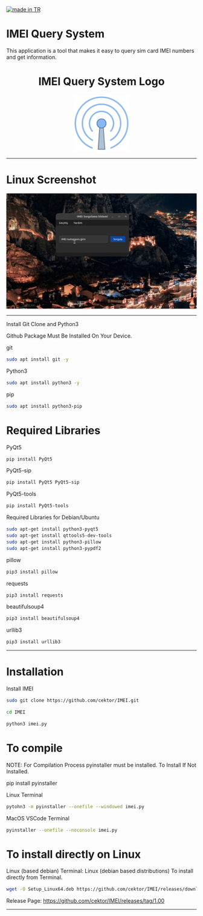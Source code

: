 <a href="#">
    <img src="https://raw.githubusercontent.com/pedromxavier/flag-badges/main/badges/TR.svg" alt="made in TR">
</a>

# IMEI Query System
This application is a tool that makes it easy to query sim card IMEI numbers and get information.

<h1 align="center">IMEI Query System Logo</h1>

<p align="center">
  <img src="imeilo.png" alt="IMEI Logo" width="150" height="150">
</p>


----------------------

# Linux Screenshot
![Linux(pardus)](screenshot/imei_linux.gif)  

--------------------
Install Git Clone and Python3

Github Package Must Be Installed On Your Device.

git
```bash
sudo apt install git -y
```

Python3
```bash
sudo apt install python3 -y 

```

pip
```bash
sudo apt install python3-pip

```

# Required Libraries

PyQt5
```bash
pip install PyQt5
```
PyQt5-sip
```bash
pip install PyQt5 PyQt5-sip
```

PyQt5-tools
```bash
pip install PyQt5-tools
```

Required Libraries for Debian/Ubuntu
```bash
sudo apt-get install python3-pyqt5
sudo apt-get install qttools5-dev-tools
sudo apt-get install python3-pillow
sudo apt-get install python3-pypdf2
```
pillow
```bash
pip3 install pillow
```
requests
```bash
pip3 install requests
```

beautifulsoup4
```bash
pip3 install beautifulsoup4
```

urllib3
```bash
pip3 install urllib3
```

----------------------------------


# Installation
Install IMEI

```bash
sudo git clone https://github.com/cektor/IMEI.git
```
```bash
cd IMEI
```

```bash
python3 imei.py

```

# To compile

NOTE: For Compilation Process pyinstaller must be installed. To Install If Not Installed.

pip install pyinstaller 

Linux Terminal 
```bash
pytohn3 -m pyinstaller --onefile --windowed imei.py
```

MacOS VSCode Terminal 
```bash
pyinstaller --onefile --noconsole imei.py
```

# To install directly on Linux





Linux (based debian) Terminal: Linux (debian based distributions) To install directly from Terminal.
```bash
wget -O Setup_Linux64.deb https://github.com/cektor/IMEI/releases/download/1.00/Setup_Linux64.deb && sudo apt install ./Setup_Linux64.deb && sudo apt-get install -f -y
```


Release Page: https://github.com/cektor/IMEI/releases/tag/1.00

----------------------------------

